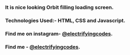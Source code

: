 ### It is nice looking Orbit filling loading screen.

### Technologies Used:- HTML, CSS and Javascript.

### Find me on instagram- [@electrifyingcodes][Instagram].
### Find me   - [@electrifyingcodes][Instagram].

[Instagram]: https://www.instagram.com/electrifyingcodes